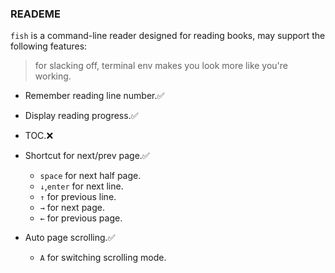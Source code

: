 ### READEME

`fish` is a command-line reader designed for reading books, may support the following features:

> for slacking off, terminal env makes you look more like you're working.

- Remember reading line number.✅

- Display reading progress.✅

- TOC.❌

- Shortcut for next/prev page.✅

  - `space` for next half page.
  - `↓`,`enter` for next line.
  - `↑` for previous line.
  - `→` for next page.
  - `←` for previous page.

- Auto page scrolling.✅

  - `A` for switching scrolling mode.